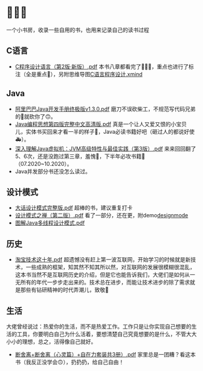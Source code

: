 # 📗📘📙
一个小书房，收录一些自用的书，也用来记录自己的读书过程



## C语言

- [C程序设计语言（第2版·新版）.pdf](https://github.com/ChengYongchao/Books/blob/master/C/C程序设计语言（第2版·新版）.pdf)
  本书八章都看完了🎉🎉🎉，重点也进行了标注（全是重点🤣），另附思维导图[C语言程序设计.xmind](https://github.com/ChengYongchao/C/blob/master/C语言程序设计.xmind)

## Java

- [阿里巴巴Java开发手册终极版v1.3.0.pdf](https://github.com/ChengYongchao/Books/blob/master/java/阿里巴巴Java开发手册终极版v1.3.0.pdf)
磨刀不误砍柴工，不规范写代码兄弟的🔪就砍你了🙃。
- [Java编程思想第四版完整中文高清版.pdf](https://github.com/ChengYongchao/Books/blob/master/java/Java编程思想第四版完整中文高清版.pdf)
真是一个让人又爱又恨的小宝贝儿，实体书买回来才看一半的样子🙈，Java必读书籍好吧（砸过人的都说好使🚑）。
- [深入理解Java虚拟机：JVM高级特性与最佳实践（第3版）.pdf](https://github.com/ChengYongchao/Books/blob/master/java/深入理解Java虚拟机：JVM高级特性与最佳实践（第3版）.pdf)
来来回回翻了5、6次，还是没跑过第三章，羞愧🙈，下半年必攻书籍💪（07.2020~10.2020）。
- Java并发部分书还没怎么读过。

## 设计模式

- [大话设计模式完整版.pdf](https://github.com/ChengYongchao/Books/blob/master/设计模式/大话设计模式完整版.pdf)
超棒的书，建议重复打卡
- [设计模式之禅（第二版）.pdf](https://github.com/ChengYongchao/Books/blob/master/设计模式/设计模式之禅（第二版）.pdf)
看了一部分，还在更，附demo[designmode](https://github.com/ChengYongchao/kevinProject/tree/master/src/main/java/com/kevin/designmode)
- [图解Java多线程设计模式.pdf](https://github.com/ChengYongchao/Books/blob/master/设计模式/图解Java多线程设计模式.pdf)

## 历史
- [淘宝技术这十年.pdf](https://github.com/ChengYongchao/Books/blob/master/历史/淘宝技术这十年.pdf)
超遗憾没有赶上第一波互联网，开始学习的时候就是新技术，一些成熟的框架，知其然不知其所以然，对互联网的发展很模糊很混乱，这本书当然不是互联网历史的介绍，但是它也能告诉我们，大佬们是如何从一无所有的年代一步步走出来的。技术总在进步，而能让技术进步的除了需求就是那些有钻研精神的时代弄潮儿，致敬🦍

## 生活
大佬曾经说过：热爱你的生活，而不是热爱工作。工作只是让你实现自己想要的生活的工具，你要明白自己为什么活着，要想清楚自己究竟想要的是什么，不管大大小小的理想，总之，活得像自己就好。

- [断舍离+断舍离（心灵篇）+自在力套装共3册）.pdf](https://github.com/ChengYongchao/Books/blob/master/生活/断舍离%2B断舍离（心灵篇）%2B自在力套装共3册）[seosee.info].pdf)
家里总是一团糟？看这本书（我反正没学会🙃），扔扔扔，给自己自由！
